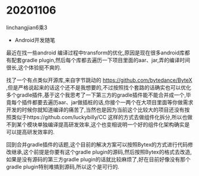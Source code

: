 # 20201106

linchangjian6乘3

- Android开发随笔

最近在找一些android 编译过程中transform的优化,原因是现在很多android库都有配套gradle plugin,然后每个库都去遍历一下项目里面的aar、jar,弄的编译时间很长,这个体验挺不爽的.

找了一个有点类似开源库,来自字节跳动的 https://github.com/bytedance/ByteX ,但是严格说起来的话这个还不是我想要的,不过按照找个套路的话确实也可以优化多个gradle插件,基于这个我思考了一下第三方的gradle插件能不能合并成一个,毕竟每个插件都要去遍历aar、jar做插桩的话,你接个一两个在大项目里面等你做需求开发的时候你就知道编译的痛苦了,当然也是因为当前这个比较大的项目还没有按照类似于https://github.com/luckybilly/CC 这样的方式去做组件化拆分,所以也做不到某个模块单独编译提高研发效率,这个也变相说明一个好的组件化架构确实是可以提高研发效率的.

回到合并gradle插件的话题,这个目前的解决方案可以按照Bytex的方式进行代码修改继承,这个前提是你要有这个gradle plugin的源码,然后按照Bytex的格式去改造,如果是没有源码的第三方gradle plugin的话就比较麻烦了,好在目前好像没有那个gradle plugin特别难搞到源码,所以这个是可行的.

